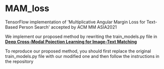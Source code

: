 # MAM_loss

TensorFlow implementation of 'Multiplicative Angular Margin Loss for Text-Based Person Search' accepted by ACM MM ASIA2021

We implement our proposed method by rewriting the train_models.py file in  **[Deep Cross-Modal Pojection Learning for Image-Text Matching](https://github.com/YingZhangDUT/Cross-Modal-Projection-Learning)**

To reproduce our proposed method, you should first replace the original train_models.py file with our modified one and then follow the instructions in the repository
